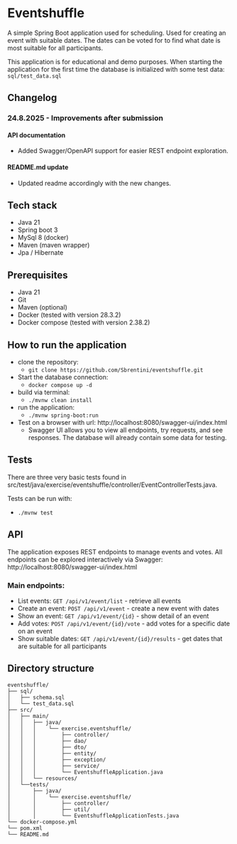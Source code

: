 # Eventshuffle 
A simple Spring Boot application used for scheduling. Used for creating an event with suitable dates. 
The dates can be voted for to find what date is most suitable for all participants. 

This application is for educational and demo purposes. When starting the application for the first time 
the database is initialized with some test data: `sql/test_data.sql` 

## Changelog 
### 24.8.2025 - Improvements after submission
#### API documentation 
- Added Swagger/OpenAPI support for easier REST endpoint exploration.

#### README.md update 
- Updated readme accordingly with the new changes. 

## Tech stack
- Java 21 
- Spring boot 3
- MySql 8 (docker)
- Maven (maven wrapper)
- Jpa / Hibernate

## Prerequisites
- Java 21
- Git
- Maven (optional)
- Docker (tested with version 28.3.2)
- Docker compose (tested with version 2.38.2)

## How to run the application 

- clone the repository: 
  - `git clone https://github.com/Sbrentini/eventshuffle.git`
- Start the database connection: 
  - `docker compose up -d`
- build via terminal: 
  - `./mvnw clean install`
- run the application: 
  - `./mvnw spring-boot:run`
- Test on a browser with url: http://localhost:8080/swagger-ui/index.html
  - Swagger UI allows you to view all endpoints, try requests, and see responses. The database will already contain some data for testing. 

## Tests
There are three very basic tests found in src/test/java/exercise/eventshuffle/controller/EventControllerTests.java.

Tests can be run with: 
- `./mvnw test`

## API 
The application exposes REST endpoints to manage events and votes. All endpoints can be explored interactively via Swagger: http://localhost:8080/swagger-ui/index.html

### Main endpoints: 
- List events: `GET /api/v1/event/list` - retrieve all events 
- Create an event: `POST /api/v1/event` - create a new event with dates
- Show an event: `GET /api/v1/event/{id}` - show detail of an event 
- Add votes: `POST /api/v1/event/{id}/vote` - add votes for a specific date on an event
- Show suitable dates: `GET /api/v1/event/{id}/results` - get dates that are suitable for all participants

## Directory structure 

```
eventshuffle/
├── sql/
│   ├── schema.sql
│   └── test_data.sql
├── src/
│   ├── main/
│   │   ├── java/
│   │   │    └── exercise.eventshuffle/
│   │   │        ├── controller/
│   │   │        ├── dao/
│   │   │        ├── dto/
│   │   │        ├── entity/
│   │   │        ├── exception/
│   │   │        ├── service/
│   │   │        └── EventshuffleApplication.java
│   │   └── resources/
│   └──tests/
│       ├── java/
│       │    └── exercise.eventshuffle/
│       │        ├── controller/
│       │        ├── util/
│       │        └── EventshuffleApplicationTests.java
└── docker-compose.yml
└── pom.xml
└── README.md
```


